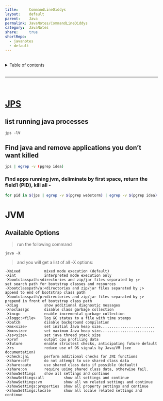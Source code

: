 ```yaml
---
title:     CommandLineDiddys
layout:    default
parent:    Java
permalink: JavaNotes/CommandLineDiddys
category:  JavaNotes
share:     true
shortRepo:
  - javanotes
  - default              
---
```



<br/>            

<details markdown="block">                  
<summary>                  
Table of contents                  
</summary>                  
{: .text-delta }                  
1. TOC                  
{:toc}                  
</details>                  

<br/>                  

***                  

<br/>                  

# [JPS]( https://docs.oracle.com/en/java/javase/17/docs/specs/man/jps.html  )

## list running java processes

```shell  
jps -lV    
```  

## Find java and remove applications you don’t want killed

```bash            
jps | egrep -v (pgrep idea)            
```            

### Find apps running jvm, deliminate by first space, return the field1 (PID), kill all -

```bash            
for pid in $(jps | egrep -v $(pgrep webstorm) | egrep -v $(pgrep idea)| egrep -v $(pgrep jps) | cut -d' ' -f1); do kill -9 $pid; done            
```

# JVM

## Available Options

> run the following command

```shell
java -X
```

> and you will get a list of all -X options:

```shell    
-Xmixed           mixed mode execution (default)
-Xint             interpreted mode execution only
-Xbootclasspath:<directories and zip/jar files separated by ;>
set search path for bootstrap classes and resources
-Xbootclasspath/a:<directories and zip/jar files separated by ;>
append to end of bootstrap class path
-Xbootclasspath/p:<directories and zip/jar files separated by ;>
prepend in front of bootstrap class path
-Xdiag            show additional diagnostic messages
-Xnoclassgc       disable class garbage collection
-Xincgc           enable incremental garbage collection
-Xloggc:<file>    log GC status to a file with time stamps
-Xbatch           disable background compilation
-Xms<size>        set initial Java heap size.........................
-Xmx<size>        set maximum Java heap size.........................
-Xss<size>        set java thread stack size
-Xprof            output cpu profiling data
-Xfuture          enable strictest checks, anticipating future default
-Xrs              reduce use of OS signals by Java/VM (see documentation)
-Xcheck:jni       perform additional checks for JNI functions
-Xshare:off       do not attempt to use shared class data
-Xshare:auto      use shared class data if possible (default)
-Xshare:on        require using shared class data, otherwise fail.
-XshowSettings    show all settings and continue
-XshowSettings:all         show all settings and continue
-XshowSettings:vm          show all vm related settings and continue
-XshowSettings:properties  show all property settings and continue
-XshowSettings:locale      show all locale related settings and continue
```    